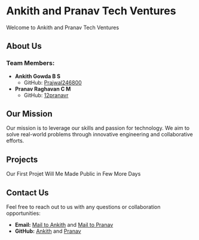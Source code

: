 # Ankith and Pranav Tech Ventures

Welcome to Ankith and Pranav Tech Ventures

## About Us

### Team Members:
- **Ankith Gowda B S** 
  - GitHub: [Prajwal246800](https://github.com/Prajwal246800)
- **Pranav Raghavan C M** 
  - GitHub: [12pranavr](https://github.com/12pranavr)

## Our Mission

Our mission is to leverage our skills and passion for technology. We aim to solve real-world problems through innovative engineering and collaborative efforts.

## Projects
Our First Projet Will Me Made Public in Few More Days


## Contact Us

Feel free to reach out to us with any questions or collaboration opportunities:
- **Email:** [Mail to Ankith](mailto:amkithgowda24680@gmail.com) and [Mail to Pranav](mailto:iampranavraghavan@gmail.com)
- **GitHub:** [Ankith](https://github.com/Prajwal246800) and [Pranav](https://github.com/12pranavr)
